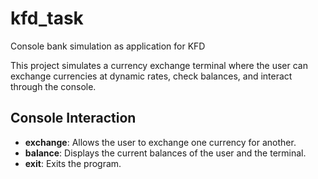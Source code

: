 # kfd_task
Console bank simulation as application for KFD

This project simulates a currency exchange terminal where the user can exchange currencies at dynamic rates, check balances, and interact through the console.

## Console Interaction

- **exchange**: Allows the user to exchange one currency for another.
- **balance**: Displays the current balances of the user and the terminal.
- **exit**: Exits the program.
